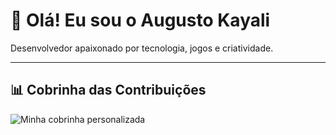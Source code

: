 # 👋 Olá! Eu sou o Augusto Kayali

Desenvolvedor apaixonado por tecnologia, jogos e criatividade.

---

## 📊 Cobrinha das Contribuições

![Minha cobrinha personalizada](https://github.com/kayaliaugusto/kayaliaugusto/blob/output/github-contribution-grid-snake.svg)
